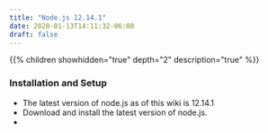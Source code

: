 ```yaml
---
title: "Node.js 12.14.1"
date: 2020-01-13T14:11:32-06:00
draft: false
---
```


{{% children showhidden="true" depth="2" description="true" %}}

### Installation and Setup

* The latest version of node.js as of this wiki is 12.14.1
* Download and install the latest version of node.js.
* 
